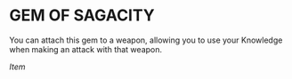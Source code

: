 # GEM OF SAGACITY

You can attach this gem to a weapon, allowing you to use your Knowledge when making an attack with that weapon.

*Item*
